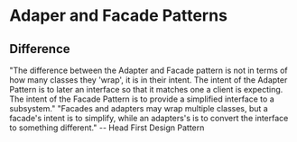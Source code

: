 ﻿# Adaper and Facade Patterns

## Difference
"The difference between the Adapter and Facade pattern is not in terms of how many classes they 'wrap', it is in their intent. The intent of the Adapter Pattern is to later an interface so that it matches one a client is expecting. The intent of the Facade Pattern is to provide a simplified interface to a subsystem."
"Facades and adapters may wrap multiple classes, but a facade's intent is to simplify, while an adapters's is to convert the interface to something different."
-- Head First Design Pattern